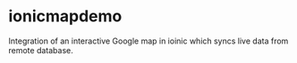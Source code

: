 # ionicmapdemo
Integration of an interactive Google map in ioinic which syncs live data from remote database.
